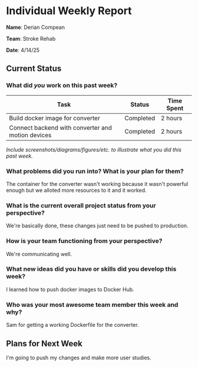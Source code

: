 # Individual Weekly Report

**Name**: Derian Compean

**Team**: Stroke Rehab

**Date**: 4/14/25

## Current Status

### What did _you_ work on this past week?

| Task | Status | Time Spent | 
| ---- | ------ | ---------- |
|   Build docker image for converter   |    Completed    |      2 hours      |
|   Connect backend with converter and motion devices   |    Completed    |      2 hours      |

*Include screenshots/diagrams/figures/etc. to illustrate what you did this past week.*

### What problems did you run into? What is your plan for them?

The container for the converter wasn't working because it wasn't powerful enough but we alloted more resources to it and it worked.

### What is the current overall project status from your perspective? 

We're basically done, these changes just need to be pushed to production.

### How is your team functioning from your perspective?

We're communicating well.

### What new ideas did you have or skills did you develop this week?

I learned how to push docker images to Docker Hub.

### Who was your most awesome team member this week and why?

Sam for getting a working Dockerfile for the converter.

## Plans for Next Week

I'm going to push my changes and make more user studies.
